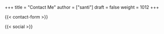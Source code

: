 +++
title = "Contact Me"
author = ["santi"]
draft = false
weight = 1012
+++

{{< contact-form >}}

{{< social >}}

